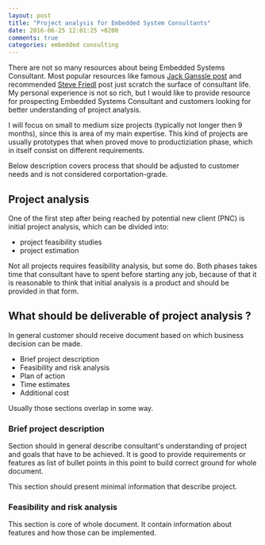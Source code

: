 ```yaml
---
layout: post
title: "Project analysis for Embedded System Consultants"
date: 2016-06-25 12:01:25 +0200
comments: true
categories: embedded consulting
---
```


There are not so many resources about being Embedded Systems Consultant. Most
popular resources like famous [Jack Ganssle
post](http://www.ganssle.com/consulting.htm) and recommended [Steve
Friedl](http://unixwiz.net/techtips/be-consultant.html) post just scratch the
surface of consultant life. My personal experience is not so rich, but I would
like to provide resource for prospecting Embedded Systems Consultant and
customers looking for better understanding of project analysis.

I will focus on small to medium size projects (typically not longer then 9
months), since this is area of my main expertise. This kind of projects are
usually prototypes that when proved move to productiziation phase, which in
itself consist on different requirements.

Below description covers process that should be adjusted to customer needs and
is not considered corportation-grade.

## Project analysis

One of the first step after being reached by potential new client (PNC) is
initial project analysis, which can be divided into:

* project feasibility studies
* project estimation

Not all projects requires feasibility analysis, but some do. Both phases takes
time that consultant have to spent before starting any job, because of that it
is reasonable to think that initial analysis is a product and should be
provided in that form.

## What should be deliverable of project analysis ?

In general customer should receive document based on which business decision
can be made.

* Brief project description
* Feasibility and risk analysis
* Plan of action
* Time estimates
* Additional cost

Usually those sections overlap in some way.

### Brief project description

Section should in general describe consultant's understanding of project and
goals that have to be achieved. It is good to provide requirements or features
as list of bullet points in this point to build correct ground for whole
document.

This section should present minimal information that describe project.

### Feasibility and risk analysis

This section is core of whole document. It contain information about features
and how those can be implemented.
